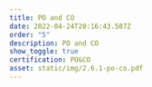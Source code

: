 ```yaml
---
title: PO and CO
date: 2022-04-24T20:16:43.587Z
order: "5"
description: PO and CO
show_toggle: true
certification: PO&CO
asset: static/img/2.6.1-po-co.pdf
---
```

